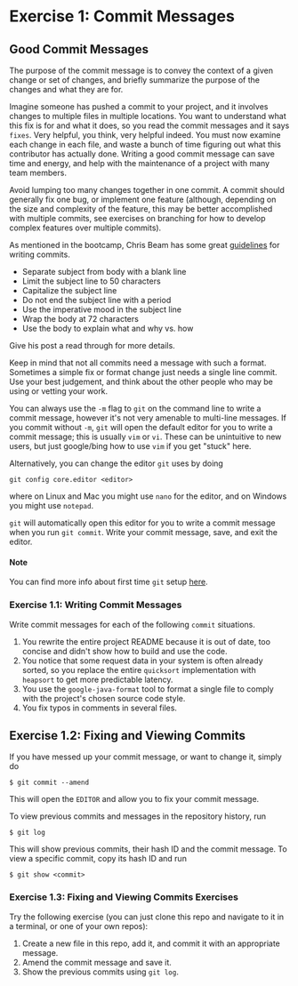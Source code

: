 # Exercise 1: Commit Messages

## Good Commit Messages

The purpose of the commit message is to convey the context of a given change or set of changes, and briefly summarize the purpose of the changes and what they are for. 

Imagine someone has pushed a commit to your project, and it involves changes to multiple files in multiple locations. 
You want to understand what this fix is for and what it does, so you read the commit messages and it says `fixes`. 
Very helpful, you think, very helpful indeed. 
You must now examine each change in each file, and waste a bunch of time figuring out what this contributor has actually done. 
Writing a good commit message can save time and energy, and help with the maintenance of a project with many team members. 

Avoid lumping too many changes together in one commit.
A commit should generally fix one bug, or implement one feature (although, depending on the size and complexity of the feature, this may be better accomplished with multiple commits, see exercises on branching for how to develop complex features over multiple commits). 

As mentioned in the bootcamp, Chris Beam has some great [guidelines](https://chris.beams.io/posts/git-commit/) for writing commits. 

* Separate subject from body with a blank line
* Limit the subject line to 50 characters
* Capitalize the subject line
* Do not end the subject line with a period
* Use the imperative mood in the subject line
* Wrap the body at 72 characters
* Use the body to explain what and why vs. how

Give his post a read through for more details.

Keep in mind that not all commits need a message with such a format. 
Sometimes a simple fix or format change just needs a single line commit. 
Use your best judgement, and think about the other people who may be using or vetting your work.

You can always use the `-m` flag to `git` on the command line to write a commit message, however it's not very amenable to multi-line messages. If you commit without `-m`, `git` will open the default editor for you to write a commit message; this is usually `vim` or `vi`. These can be unintuitive to new users, but just google/bing how to use `vim` if you get "stuck" here.

Alternatively, you can change the editor `git` uses by doing 

```
git config core.editor <editor>
```

where on Linux and Mac you might use `nano` for the editor, and on Windows you might use `notepad`.

`git` will automatically open this editor for you to write a commit message when you run `git commit`.
Write your commit message, save, and exit the editor. 

#### Note

You can find more info about first time `git` setup [here](https://git-scm.com/book/en/v2/Getting-Started-First-Time-Git-Setup).

### Exercise 1.1: Writing Commit Messages

Write commit messages for each of the following `commit` situations. 

1. You rewrite the entire project README because it is out of date, too concise and didn't show how to build and use the code.
2. You notice that some request data in your system is often already sorted, so you replace the entire `quicksort` implementation with `heapsort` to get more predictable latency.
3. You use the `google-java-format` tool to format a single file to comply with the project's chosen source code style.
4. You fix typos in comments in several files.

## Exercise 1.2: Fixing and Viewing Commits

If you have messed up your commit message, or want to change it, simply do

`$ git commit --amend`

This will open the `EDITOR` and allow you to fix your commit message.

To view previous commits and messages in the repository history, run

`$ git log`

This will show previous commits, their hash ID and the commit message. 
To view a specific commit, copy its hash ID and run 

`$ git show <commit>`

### Exercise 1.3: Fixing and Viewing Commits Exercises

Try the following exercise (you can just clone this repo and navigate to it in a terminal, or one of your own repos):

1. Create a new file in this repo, add it, and commit it with an appropriate message.
2. Amend the commit message and save it.
3. Show the previous commits using `git log`.